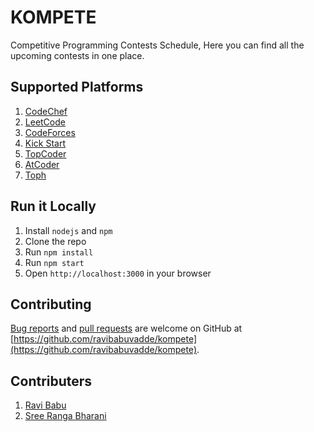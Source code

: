 # KOMPETE
Competitive Programming Contests Schedule, Here you can find all the upcoming contests in one place.


## Supported Platforms

1.  [CodeChef](https://codechef.com)
2.  [LeetCode](https://leetcode.com)
3.  [CodeForces](https://codeforces.com) 
4.  [Kick Start](https://codingcompetitions.withgoogle.com/kickstart)
5.  [TopCoder](https://topcoder.com)
6.  [AtCoder](https://atcoder.jp)
7.  [Toph](https://toph.co)

## Run it Locally

1. Install `nodejs` and `npm`
2. Clone the repo
3. Run `npm install`
4. Run `npm start`
5. Open `http://localhost:3000` in your browser

## Contributing
[Bug reports](https://github.com/ravibabuvadde/kompete/issues) and [pull requests](https://github.com/ravibabuvadde/kompete/pulls) are welcome on GitHub at [https://github.com/ravibabuvadde/kompete](https://github.com/ravibabuvadde/kompete).

## Contributers

1.  [Ravi Babu]( https://github.com/ravibabuvadde/kompete/commits?author=ravibabuvadde)
2.  [Sree Ranga Bharani](https://github.com/ravibabuvadde/kompete/commits?author=bharanispace)
